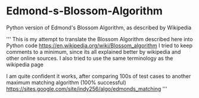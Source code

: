 # Edmond-s-Blossom-Algorithm
Python version of Edmond's Blossom Algorithm, as described by Wikipedia

'''
This is my attempt to translate the Blossom Algorithm described here into Python code 
https://en.wikipedia.org/wiki/Blossom_algorithm
I tried to keep comments to a minimum, since its all explained better by wikipedia and other online sources.
I also tried to use the same terminology as the wikipedia page

I am quite confident it works, after comparing 100s of test cases to another maximum matching algorithm (100% successful)
https://sites.google.com/site/indy256/algo/edmonds_matching 
'''

